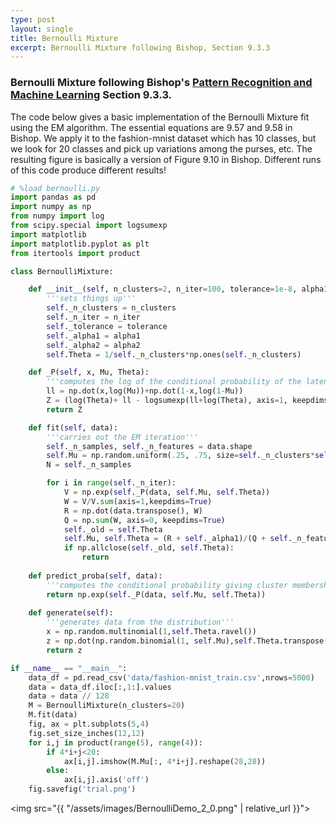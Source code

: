 ```yaml
---
type: post
layout: single
title: Bernoulli Mixture 
excerpt: Bernoulli Mixture following Bishop, Section 9.3.3
---
```

### Bernoulli Mixture following Bishop's [Pattern Recognition and Machine Learning](https://www.microsoft.com/en-us/research/uploads/prod/2006/01/Bishop-Pattern-Recognition-and-Machine-Learning-2006.pdf) Section 9.3.3.

The code below gives a basic implementation of the Bernoulli Mixture fit using the EM algorithm.  The essential equations are 9.57 and 9.58 in Bishop. We apply it to the fashion-mnist dataset which has 10 classes, but we look for 20 classes and pick up variations among the purses, etc.  The resulting figure is basically a version of Figure 9.10 in Bishop. 
Different runs of this code produce different results!


```python
# %load bernoulli.py
import pandas as pd
import numpy as np
from numpy import log
from scipy.special import logsumexp
import matplotlib
import matplotlib.pyplot as plt
from itertools import product

class BernoulliMixture:

    def __init__(self, n_clusters=2, n_iter=100, tolerance=1e-8, alpha1=1e-6, alpha2=1e-6):
        '''sets things up'''
        self._n_clusters = n_clusters
        self._n_iter = n_iter
        self._tolerance = tolerance
        self._alpha1 = alpha1
        self._alpha2 = alpha2
        self.Theta = 1/self._n_clusters*np.ones(self._n_clusters)

    def _P(self, x, Mu, Theta):
        '''computes the log of the conditional probability of the latent variable given the data and Mu, Theta'''
        ll = np.dot(x,log(Mu))+np.dot(1-x,log(1-Mu))
        Z = (log(Theta)+ ll - logsumexp(ll+log(Theta), axis=1, keepdims=True))
        return Z

    def fit(self, data):
        '''carries out the EM iteration'''
        self._n_samples, self._n_features = data.shape
        self.Mu = np.random.uniform(.25, .75, size=self._n_clusters*self._n_features).reshape(self._n_features, self._n_clusters)
        N = self._n_samples

        for i in range(self._n_iter):
            V = np.exp(self._P(data, self.Mu, self.Theta))
            W = V/V.sum(axis=1,keepdims=True)
            R = np.dot(data.transpose(), W)
            Q = np.sum(W, axis=0, keepdims=True)
            self._old = self.Theta
            self.Mu, self.Theta = (R + self._alpha1)/(Q + self._n_features*self._alpha1), (Q + self._alpha2)/(N + self._n_clusters * self._alpha2)
            if np.allclose(self._old, self.Theta):
                return
            
    def predict_proba(self, data):
        '''computes the conditional probability giving cluster membership'''
        return np.exp(self._P(data, self.Mu, self.Theta))
            
    def generate(self):
        '''generates data from the distribution'''
        x = np.random.multinomial(1,self.Theta.ravel())
        z = np.dot(np.random.binomial(1, self.Mu),self.Theta.transpose())
        return z

if __name__ == "__main__":
    data_df = pd.read_csv('data/fashion-mnist_train.csv',nrows=5000)
    data = data_df.iloc[:,1:].values
    data = data // 128
    M = BernoulliMixture(n_clusters=20)
    M.fit(data)
    fig, ax = plt.subplots(5,4)
    fig.set_size_inches(12,12)
    for i,j in product(range(5), range(4)):
        if 4*i+j<20:
            ax[i,j].imshow(M.Mu[:, 4*i+j].reshape(28,28))
        else:
            ax[i,j].axis('off')
    fig.savefig('trial.png')

```

<img src="{{ "/assets/images/BernoulliDemo_2_0.png" | relative_url }}">

